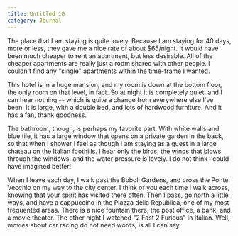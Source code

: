 ```yaml
---
title: Untitled 10
category: Journal
---
```


The place that I am staying is quite lovely.  Because I am staying for
40 days, more or less, they gave me a nice rate of about $65/night.  It
would have been much cheaper to rent an apartment, but less desirable.
All of the cheaper apartments are really just a room shared with other
people.  I couldn't find any "single" apartments within the time-frame I
wanted.

This hotel is in a huge mansion, and my room is down at the bottom
floor, the only room on that level, in fact.  So at night it is
completely quiet, and I can hear nothing -- which is quite a change from
everywhere else I've been.  It is large, with a double bed, and lots of
hardwood furniture.  And it has a fan, thank goodness.

The bathroom, though, is perhaps my favorite part.  With white walls and
blue tile, it has a large window that opens on a private garden in the
back, so that when I shower I feel as though I am staying as a guest in
a large chateau on the Italian foothills.  I hear only the birds, the
winds that blows through the windows, and the water pressure is lovely.
I do not think I could have imagined better!

When I leave each day, I walk past the Boboli Gardens, and cross the
Ponte Vecchio on my way to the city center.  I think of you each time I
walk across, knowing that your spirit has visited there often.  Then I
pass, go north a little ways, and have a cappuccino in the Piazza della
Republica, one of my most frequented areas.  There is a nice fountain
there, the post office, a bank, and a movie theater.  The other night I
watched "2 Fast 2 Furious" in Italian.  Well, movies about car racing do
not need words, is all I can say.


